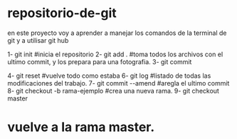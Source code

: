 # repositorio-de-git
en este proyecto voy a aprender a manejar los comandos de la terminal de git y a utilisar git hub

1- git init 
#inicia el repositorio 
2- git add . 
#toma todos los archivos con el ultimo commit, y los prepara para una fotografia. 
3- git commit

4- git reset #vuelve todo como estaba
6- git log 
#listado de todas las modificaciones del trabajo. 
7- git commit --amend 
#aregla el ultimo commit
8- git checkout -b rama-ejemplo 
#crea una nueva rama.
9- git checkout master 
# vuelve a la rama master.